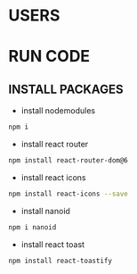 # USERS

# RUN CODE

## INSTALL PACKAGES

- install nodemodules

```sh
npm i
```

- install react router

```sh
npm install react-router-dom@6
```

- install react icons

```sh
npm install react-icons --save
```

- install nanoid

```sh
npm i nanoid
```

- install react toast

```sh
npm install react-toastify
```
